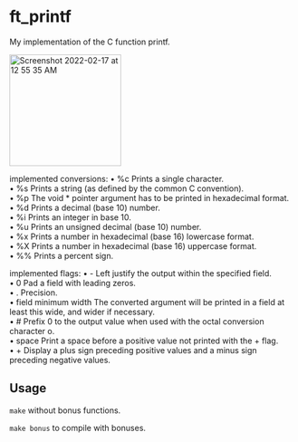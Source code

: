 # ft_printf
My implementation of the C function printf.

<img width="197" alt="Screenshot 2022-02-17 at 12 55 35 AM" src="https://user-images.githubusercontent.com/65648486/154377425-c4740643-0675-48ff-8c46-bc3bb055f221.png">

implemented conversions: 
• %c Prints a single character.  
• %s Prints a string (as defined by the common C convention).  
• %p The void * pointer argument has to be printed in hexadecimal format.  
• %d Prints a decimal (base 10) number.  
• %i Prints an integer in base 10.  
• %u Prints an unsigned decimal (base 10) number.  
• %x Prints a number in hexadecimal (base 16) lowercase format.  
• %X Prints a number in hexadecimal (base 16) uppercase format.  
• %% Prints a percent sign. 

implemented flags: 
• -                     Left justify the output within the specified field.  
• 0                     Pad a field with leading zeros.  
• .                     Precision.  
• field minimum width   The converted argument will be printed in a field at least this wide, and wider if necessary.  
• #                     Prefix 0 to the output value when used with the octal conversion character o.  
• space                 Print a space before a positive value not printed with the + flag.  
• +                     Display a plus sign preceding positive values and a minus sign preceding negative values.  
## Usage

``make`` without bonus functions.

``make bonus`` to compile with bonuses.
